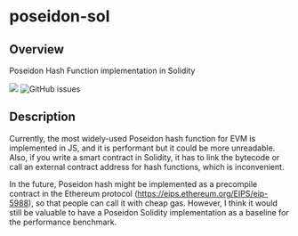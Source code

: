 # poseidon-sol

## Overview

Poseidon Hash Function implementation in Solidity

![](https://img.shields.io/hexpm/l/plug?color=green)
![GitHub issues](https://img.shields.io/github/issues/yuriko627/poseidon-sol)

## Description

Currently, the most widely-used Poseidon hash function for EVM is implemented in JS, and it is performant but it could be more unreadable. Also, if you write a smart contract in Solidity, it has to link the bytecode or call an external contract address for hash functions, which is inconvenient.

In the future, Poseidon hash might be implemented as a precompile contract in the Ethereum protocol (https://eips.ethereum.org/EIPS/eip-5988), so that people can call it with cheap gas. However, I think it would still be valuable to have a Poseidon Solidity implementation as a baseline for the performance benchmark.
